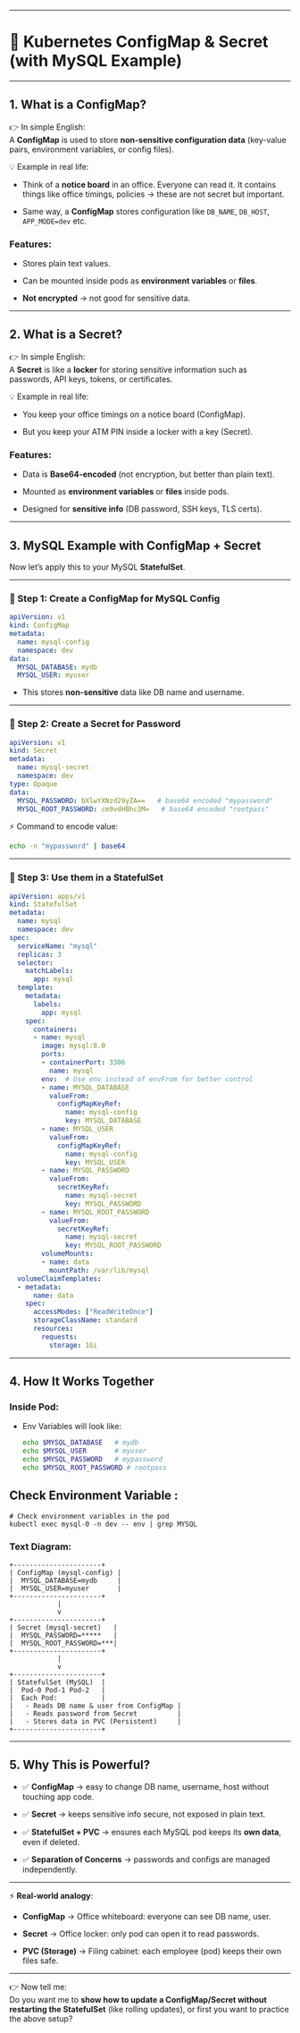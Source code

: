 

---

# 📘 Kubernetes **ConfigMap & Secret** (with MySQL Example)

---

## 1. What is a **ConfigMap**?

👉 In simple English:  
A **ConfigMap** is used to store **non-sensitive configuration data** (key-value pairs, environment variables, or config files).

💡 Example in real life:

- Think of a **notice board** in an office. Everyone can read it. It contains things like office timings, policies → these are not secret but important.
    
- Same way, a **ConfigMap** stores configuration like `DB_NAME`, `DB_HOST`, `APP_MODE=dev` etc.
    

### Features:

- Stores plain text values.
    
- Can be mounted inside pods as **environment variables** or **files**.
    
- **Not encrypted** → not good for sensitive data.
    

---

## 2. What is a **Secret**?

👉 In simple English:  
A **Secret** is like a **locker** for storing sensitive information such as passwords, API keys, tokens, or certificates.

💡 Example in real life:

- You keep your office timings on a notice board (ConfigMap).
    
- But you keep your ATM PIN inside a locker with a key (Secret).
    

### Features:

- Data is **Base64-encoded** (not encryption, but better than plain text).
    
- Mounted as **environment variables** or **files** inside pods.
    
- Designed for **sensitive info** (DB password, SSH keys, TLS certs).
    

---

## 3. MySQL Example with ConfigMap + Secret

Now let’s apply this to your MySQL **StatefulSet**.

---

### 🔹 Step 1: Create a **ConfigMap** for MySQL Config

```yaml
apiVersion: v1
kind: ConfigMap
metadata:
  name: mysql-config
  namespace: dev
data:
  MYSQL_DATABASE: mydb
  MYSQL_USER: myuser
```

- This stores **non-sensitive** data like DB name and username.
    

---

### 🔹 Step 2: Create a **Secret** for Password

```yaml
apiVersion: v1
kind: Secret
metadata:
  name: mysql-secret
  namespace: dev
type: Opaque
data:
  MYSQL_PASSWORD: bXlwYXNzd29yZA==   # base64 encoded "mypassword"
  MYSQL_ROOT_PASSWORD: cm9vdHBhc3M=   # base64 encoded "rootpass"
```

⚡ Command to encode value:

```bash
echo -n "mypassword" | base64
```

---

### 🔹 Step 3: Use them in a **StatefulSet**

```yaml
apiVersion: apps/v1
kind: StatefulSet
metadata:
  name: mysql
  namespace: dev
spec:
  serviceName: "mysql"
  replicas: 3
  selector:
    matchLabels:
      app: mysql
  template:
    metadata:
      labels:
        app: mysql
    spec:
      containers:
      - name: mysql
        image: mysql:8.0
        ports:
        - containerPort: 3306
          name: mysql
        env:  # Use env instead of envFrom for better control
        - name: MYSQL_DATABASE
          valueFrom:
            configMapKeyRef:
              name: mysql-config
              key: MYSQL_DATABASE
        - name: MYSQL_USER
          valueFrom:
            configMapKeyRef:
              name: mysql-config
              key: MYSQL_USER
        - name: MYSQL_PASSWORD
          valueFrom:
            secretKeyRef:
              name: mysql-secret
              key: MYSQL_PASSWORD
        - name: MYSQL_ROOT_PASSWORD
          valueFrom:
            secretKeyRef:
              name: mysql-secret
              key: MYSQL_ROOT_PASSWORD
        volumeMounts:
        - name: data
          mountPath: /var/lib/mysql
  volumeClaimTemplates:
  - metadata:
      name: data
    spec:
      accessModes: ["ReadWriteOnce"]
      storageClassName: standard
      resources:
        requests:
          storage: 1Gi

```

---

## 4. How It Works Together

### Inside Pod:

- Env Variables will look like:
    
    ```bash
    echo $MYSQL_DATABASE   # mydb
    echo $MYSQL_USER       # myuser
    echo $MYSQL_PASSWORD   # mypassword
    echo $MYSQL_ROOT_PASSWORD # rootpass
    ```

## Check Environment Variable : 
```
# Check environment variables in the pod 
kubectl exec mysql-0 -n dev -- env | grep MYSQL
```

### Text Diagram:

```
+----------------------+
| ConfigMap (mysql-config) |
|  MYSQL_DATABASE=mydb     |
|  MYSQL_USER=myuser       |
+----------------------+
            |
            v
+----------------------+
| Secret (mysql-secret)   |
|  MYSQL_PASSWORD=*****   |
|  MYSQL_ROOT_PASSWORD=***|
+----------------------+
            |
            v
+----------------------+
| StatefulSet (MySQL)  |
|  Pod-0 Pod-1 Pod-2   |
|  Each Pod:           |
|   - Reads DB name & user from ConfigMap |
|   - Reads password from Secret          |
|   - Stores data in PVC (Persistent)     |
+----------------------+
```

---

## 5. Why This is Powerful?

- ✅ **ConfigMap** → easy to change DB name, username, host without touching app code.
    
- ✅ **Secret** → keeps sensitive info secure, not exposed in plain text.
    
- ✅ **StatefulSet + PVC** → ensures each MySQL pod keeps its **own data**, even if deleted.
    
- ✅ **Separation of Concerns** → passwords and configs are managed independently.
    

---

⚡ **Real-world analogy**:

- **ConfigMap** → Office whiteboard: everyone can see DB name, user.
    
- **Secret** → Office locker: only pod can open it to read passwords.
    
- **PVC (Storage)** → Filing cabinet: each employee (pod) keeps their own files safe.
    

---

👉 Now tell me:  
Do you want me to **show how to update a ConfigMap/Secret without restarting the StatefulSet** (like rolling updates), or first you want to practice the above setup?